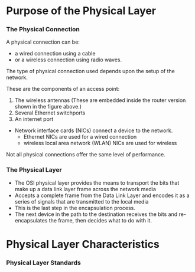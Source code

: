 # Purpose of the Physical Layer

### The Physical Connection

A physical connection can be:
- a wired connection using a cable 
- or a wireless connection using radio waves.

The type of physical connection used depends upon the setup of the network.

These are the components of an access point:

1. The wireless antennas (These are embedded inside the router version shown in the figure above.)
2. Several Ethernet switchports
3. An internet port

- Network interface cards (NICs) connect a device to the network.
    - Ethernet NICs are used for a wired connection
    - wireless local area network (WLAN) NICs are used for wireless

Not all physical connections offer the same level of performance.

### The Physical Layer

- The OSI physical layer provides the means to transport the bits that make up a data link layer frame across the network media
- Accepts a complete frame from the Data Link Layer and encodes it as a series of signals that are transmitted to the local media
- This is the last step in the encapsulation process.
- The next device in the path to the destination receives the bits and re-encapsulates the frame, then decides what to do with it.

# Physical Layer Characteristics

### Physical Layer Standards